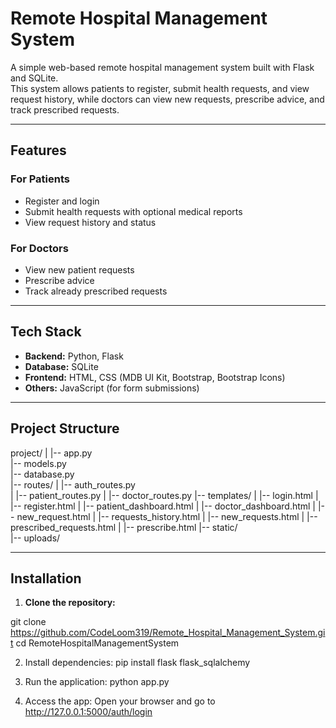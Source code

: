 # Remote Hospital Management System

A simple web-based remote hospital management system built with Flask and SQLite.  
This system allows patients to register, submit health requests, and view request history, while doctors can view new requests, prescribe advice, and track prescribed requests.

---

## Features

### For Patients
- Register and login
- Submit health requests with optional medical reports
- View request history and status

### For Doctors
- View new patient requests
- Prescribe advice
- Track already prescribed requests

---

## Tech Stack
- **Backend:** Python, Flask
- **Database:** SQLite
- **Frontend:** HTML, CSS (MDB UI Kit, Bootstrap, Bootstrap Icons)
- **Others:** JavaScript (for form submissions)

---

## Project Structure

project/
|
|-- app.py               
|-- models.py             
|-- database.py          
|-- routes/
|   |-- auth_routes.py    
|   |-- patient_routes.py
|   |-- doctor_routes.py
|-- templates/
|   |-- login.html
|   |-- register.html
|   |-- patient_dashboard.html
|   |-- doctor_dashboard.html
|   |-- new_request.html
|   |-- requests_history.html
|   |-- new_requests.html
|   |-- prescribed_requests.html
|   |-- prescribe.html
|-- static/               
|-- uploads/              


---

## Installation

1. **Clone the repository:**

git clone https://github.com/CodeLoom319/Remote_Hospital_Management_System.git
cd RemoteHospitalManagementSystem

2. Install dependencies:
pip install flask flask_sqlalchemy

3. Run the application:
python app.py

4. Access the app:
Open your browser and go to http://127.0.0.1:5000/auth/login
